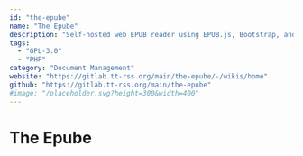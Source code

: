 ```yaml
---
id: "the-epube"
name: "The Epube"
description: "Self-hosted web EPUB reader using EPUB.js, Bootstrap, and Calibre."
tags:
  - "GPL-3.0"
  - "PHP"
category: "Document Management"
website: "https://gitlab.tt-rss.org/main/the-epube/-/wikis/home"
github: "https://gitlab.tt-rss.org/main/the-epube"
#image: "/placeholder.svg?height=300&width=400"
---
```


# The Epube

